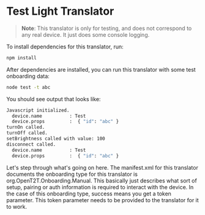 # Test Light Translator

> <b>Note</b>: This translator is only for testing, and does not correspond to any real device. It just does
> some console logging.

To install dependencies for this translator, run:

```bash
npm install
```

After dependencies are installed, you can run this translator with some test onboarding data:

```bash
node test -t abc
```

You should see output that looks like:

```bash
Javascript initialized.
  device.name          : Test
  device.props         :  { "id": "abc" }
turnOn called.
turnOff called.
setBrightness called with value: 100
disconnect called.
  device.name          : Test
  device.props         :  { "id": "abc" }
```

Let's step through what's going on here. The manifest.xml for this translator documents the onboarding type
for this translator is org.OpenT2T.Onboarding.Manual. This basically just describes what sort of setup, pairing or
auth information is required to interact with the device. In the case of this onboarding type, success means you get
a token parameter. This token parameter needs to be provided to the translator for it to work.
